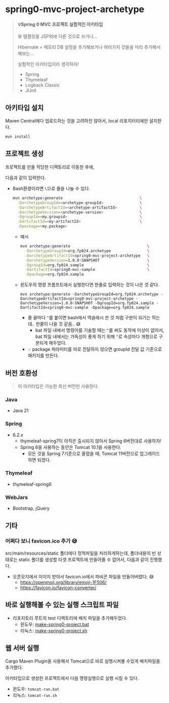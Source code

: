 # spring0-mvc-project-archetype

> #### 💡Spring 0 MVC 프로젝트 실험적인 아키타입
>
> 뷰 템플릿을 JSP외에 다른 것으로 쓰거나...
>
> Hibernate + 메모리 DB 설정을 추가해보거나 여러가지 것들을 미리 추가해서 해보는... 
>
> 실험적인 아키타입이라 생각하자!
>
> * Spring
> * Thymeleaf
> * Logback Classic
> * JUnit 



## 아키타입 설치

Maven Central에다 업로드하는 것을 고려하진 않아서, local 리포지터리에만 설치한다.

```sh
mvn install
```



## 프로젝트 생성

프로젝트를 만들 적당한 디렉토리로 이동한 후에,

다음과 같이 입력한다.

* Bash환경이라면 `\`으로 줄을 나눌 수 있다.

  ```bash
  mvn archetype:generate                                  \
    -DarchetypeGroupId=<archetype-groupId>                \
    -DarchetypeArtifactId=<archetype-artifactId>          \
    -DarchetypeVersion=<archetype-version>                \
    -DgroupId=<my.groupid>                                \
    -DartifactId=<my-artifactId>                          \
    -Dpackage=<my.package>
  ```
  
  * 예시
  
    ```bash
    mvn archetype:generate                                  \
      -DarchetypeGroupId=org.fp024.archetype                \
      -DarchetypeArtifactId=spring0-mvc-project-archetype   \
      -DarchetypeVersion=1.0.0-SNAPSHOT                     \
      -DgroupId=org.fp024.sample                            \
      -DartifactId=spring0-mvc-sample                       \
      -Dpackage=org.fp024.sample
    ```

  * 윈도우의 명령 프롬프트에서 실행한다면 한줄로 입력하는 것이 나은 것 같다.
  
    ```
    mvn archetype:generate -DarchetypeGroupId=org.fp024.archetype -DarchetypeArtifactId=spring0-mvc-project-archetype -DarchetypeVersion=1.0.0-SNAPSHOT -DgroupId=org.fp024.sample -DartifactId=spring0-mvc-sample -Dpackage=org.fp024.sample
    ```
  
    * 줄 끝마다 `^`를 붙이면 bash에서 역슬래시 쓴 것 처럼 구분이 되기는 하는데.. 한줄이 나을 것 같음.. 😅
      * bat 파일 내에서 명령어를 기술할 때는 `^`를 써도 동작에 이상이 없어서, bat 파일 내에서는 가독성이 좋게 하기 위해 `^`로 속성마다 개행으로 구분되게 해두었다.
    * 💡 package 파라미터를 따로 전달하지 않으면 groupId 전달 값 기준으로 패키지를 만든다.





## 버전 호환성

> 이 아키타입은 가능한 최신 버전만 사용한다.

### Java

* Java 21

### Spring 

* 6.2.x
  * thymeleaf-spring7이 아직은 출시되지 않아서 Spring 6버전대로 사용하자!
  * Spring 6을 사용하는 동안은 Tomcat 10.1을 사용한다.
    * 모든 것을 Spring 7기준으로 올렸을 때, Tomcat 11버전으로 업그레이드 하면 되겠다.


### Thymeleaf

* thymeleaf-spring6

### WebJars

* Bootstrap, jQuery





## 기타

### 어쩌다 보니 favicon.ico 추가 😅

src/main/resources/static 폴더에다 정적파일을 처리하게하는데, 폴더내용이 빈 상태로는 static 폴더를 생성할 타겟 프로젝트에 만들어줄 수 없어서, 다음과 같이 진행했다.

* 오픈모지에서 이미지 받아서 favicon.io에서 파비콘 파일을 만들어버렸다. 😅
  * https://openmoji.org/library/emoji-1F506/
  * https://favicon.io/favicon-converter/



## 바로 실행해볼 수 있는 실행 스크립트 파일

* 리포지토리 루트의 test 디렉토리에 배치 파일을 추가해두었다.
  * 윈도우: [make-spring0-project.bat](../../test/win/make-spring0-project.bat)
  * 리눅스: [make-spring0-project.sh](../../test/linux/make-spring0-project.sh)



## 웹 서버 실행

Cargo Maven Plugin을 사용해서 Tomcat으로 바로 실행시켜볼 수있게 배치파일을 추가했다.

아키타입으로 생성한 프로젝트에서 다음 명령실행으로 실행 시킬 수 있다.

* 윈도우: `tomcat-run.bat`
* 리눅스: `tomcat-run.sh`

